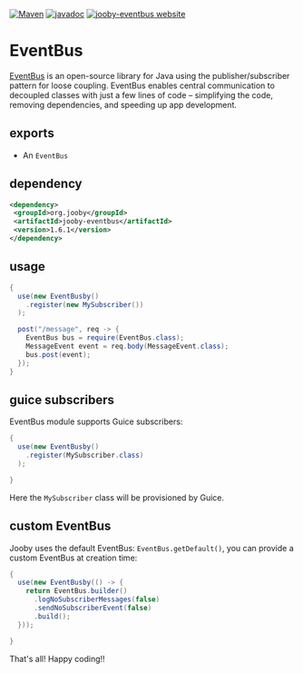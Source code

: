 [![Maven](https://img.shields.io/maven-metadata/v/http/central.maven.org/maven2/org/jooby/jooby-eventbus/maven-metadata.xml.svg)](http://mvnrepository.com/artifact/org.jooby/jooby-eventbus/1.6.1)
[![javadoc](https://javadoc.io/badge/org.jooby/jooby-eventbus.svg)](https://javadoc.io/doc/org.jooby/jooby-eventbus/1.6.1)
[![jooby-eventbus website](https://img.shields.io/badge/jooby-eventbus-brightgreen.svg)](http://jooby.org/doc/eventbus)
# EventBus

<a href="http://greenrobot.org/eventbus">EventBus</a> is an open-source library for Java using the publisher/subscriber pattern for loose coupling. EventBus enables central communication to decoupled classes with just a few lines of code – simplifying the code, removing dependencies, and speeding up app development.

## exports

* An `EventBus`

## dependency

```xml
<dependency>
 <groupId>org.jooby</groupId>
 <artifactId>jooby-eventbus</artifactId>
 <version>1.6.1</version>
</dependency>
```

## usage

```java
{
  use(new EventBusby()
    .register(new MySubscriber())
  );

  post("/message", req -> {
    EventBus bus = require(EventBus.class);
    MessageEvent event = req.body(MessageEvent.class);
    bus.post(event);
  });
}
```

## guice subscribers

EventBus module supports Guice subscribers:

```java
{
  use(new EventBusby()
    .register(MySubscriber.class)
  );

}
```

Here the ```MySubscriber``` class will be provisioned by Guice.

## custom EventBus

Jooby uses the default EventBus: ```EventBus.getDefault()```, you can provide a custom EventBus at creation time:

```java
{
  use(new EventBusby(() -> {
    return EventBus.builder()
      .logNoSubscriberMessages(false)
      .sendNoSubscriberEvent(false)
      .build();
  }));

}
```

That's all! Happy coding!!
